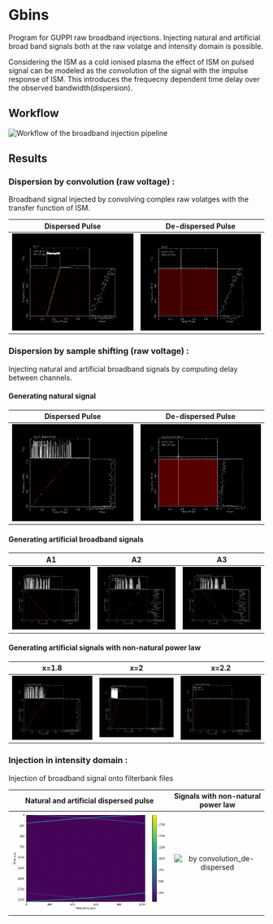 # Gbins
Program for GUPPI raw broadband injections. Injecting natural and artificial broad band signals both at the raw volatge and intensity domain is possible.

Considering the ISM as a cold ionised plasma the effect of ISM on pulsed signal can be modeled as the convolution of the signal with the impulse response of ISM. This introduces the frequecny dependent time delay over the observed bandwidth(dispersion). 

## Workflow
![Workflow of the broadband injection pipeline](https://github.com/Akshay-E/G_BINS/blob/main/images/bb_inj.png)

## Results
### Dispersion by convolution (raw voltage) :

Broadband signal injected by convolving complex raw volatges with the transfer function of ISM. 

Dispersed Pulse             |  De-dispersed Pulse
:-------------------------:|:-------------------------:
![by convolution](https://github.com/Akshay-E/G_BINS/blob/main/images/neg5_conv.png)|![by convolution_de-dispersed](https://github.com/Akshay-E/G_BINS/blob/main/images/neg5_conv_de.png)

### Dispersion by sample shifting (raw voltage) :
Injecting natural and artificial broadband signals by computing delay between channels. 

#### Generating natural signal
Dispersed Pulse             |  De-dispersed Pulse
:-------------------------:|:-------------------------:
![by convolution](https://github.com/Akshay-E/G_BINS/blob/main/images/neg5_typeN.png)|![by convolution_de-dispersed](https://github.com/Akshay-E/G_BINS/blob/main/images/neg5_typeN_dedi.png)


#### Generating artificial broadband signals 
A1|A2|A3
:-------------------------:|:-------------------------:|:-------------------------:
![by convolution_de-dispersed](https://github.com/Akshay-E/G_BINS/blob/main/images/neg5_typeA1.png)|![by convolution](https://github.com/Akshay-E/G_BINS/blob/main/images/neg5_typeA2.png)|![by convolution_de-dispersed](https://github.com/Akshay-E/G_BINS/blob/main/images/neg5_typeA3.png)

#### Generating artificial signals with non-natural power law
x=1.8|x=2|x=2.2
:-------------------------:|:-------------------------:|:-------------------------:
![by convolution_de-dispersed](https://github.com/Akshay-E/G_BINS/blob/main/images/pl_1.8.png)|![by convolution](https://github.com/Akshay-E/G_BINS/blob/main/images/pl_2.png)|![by convolution_de-dispersed](https://github.com/Akshay-E/G_BINS/blob/main/images/pl_2.2.png)

### Injection in intensity domain :
Injection of broadband signal onto filterbank files

Natural and artificial dispersed pulse             |  Signals with non-natural power law
:-------------------------:|:-------------------------:
![by convolution](https://github.com/Akshay-E/G_BINS/blob/main/images/from_fil.png)|![by convolution_de-dispersed](https://github.com/Akshay-E/G_BINS/blob/main/images/plaw.png)







